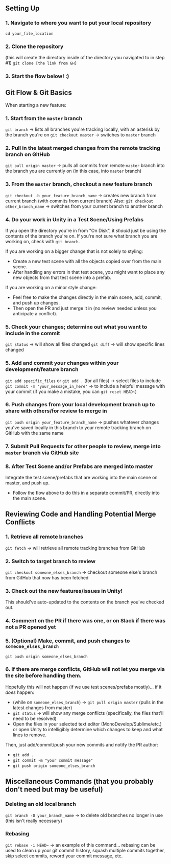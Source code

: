 ## Setting Up

### 1. Navigate to where you want to put your local repository
`cd your_file_location`

### 2. Clone the repository
(this will create the directory inside of the directory you navigated to in step #1)
`git clone [the link from GH]`

### 3.  Start the flow below!  :)


## Git Flow & Git Basics

When starting a new feature:
### 1.  Start from the `master` branch
`git branch` -> lists all branches you're tracking locally, with an asterisk by the branch you're on
`git checkout master` -> switches to `master` branch

### 2.  Pull in the latest merged changes from the remote tracking branch on GitHub
`git pull origin master` -> pulls all commits from remote `master` branch into the branch you are currently on
(in this case, into `master` branch)

### 3.  From the `master` branch, checkout a new feature branch
`git checkout -b your_feature_branch_name` -> creates new branch from current branch (with commits from current branch)
Also:
`git checkout other_branch_name` -> switches from your current branch to another branch

### 4.  Do your work in Unity in a Test Scene/Using Prefabs
If you open the directory you're in from "On Disk", it _should_ just be using the contents of the branch you're on.
If you're not sure what branch you are working on, check with `git branch`.

If you are working on a bigger change that is not solely to styling:
*  Create a new test scene with all the objects copied over from the main scene.
*  After handling any errors in that test scene, you might want to place any new objects from that test scene into a prefab.

If you are working on a minor style change:
*  Feel free to make the changes directly in the main scene, add, commit, and push up changes.
*  Then open the PR and just merge it in (no review needed unless you anticipate a conflict).

### 5.  Check your changes; determine out what you want to include in the commit
`git status` -> will show all files changed
`git diff` -> will show specific lines changed

### 5.  Add and commit your changes within your development/feature branch
`git add specific_files` or `git add .` (for all files) -> select files to include
`git commit -m 'your_message_in_here'` -> to include a helpful message with your commit
(if you make a mistake, you can `git reset HEAD~`)

### 6.  Push changes from your local development branch up to share with others/for review to merge in
`git push origin your_feature_branch_name` -> pushes whatever changes you've saved locally in this branch to your remote tracking branch on GitHub with the same name

### 7.  Submit Pull Requests for other people to review, merge into `master` branch via GitHub site

### 8.  After Test Scene and/or Prefabs are merged into master
Integrate the test scene/prefabs that are working into the main scene on master, and push up.
* Follow the flow above to do this in a separate commit/PR, directly into the main scene.


## Reviewing Code and Handling Potential Merge Conflicts

### 1.  Retrieve all remote branches
`git fetch` -> will retrieve all remote tracking branches from GitHub

### 2.  Switch to target branch to review
`git checkout someone_elses_branch` -> checkout someone else's branch from GitHub that now has been fetched

### 3.  Check out the new features/issues in Unity!
This should've auto-updated to the contents on the branch you've checked out.

### 4.  Comment on the PR if there was one, or on Slack if there was not a PR opened yet

### 5.  (Optional) Make, commit, and push changes to `someone_elses_branch`
`git push origin someone_elses_branch`

### 6.  If there are merge conflicts, GitHub will not let you merge via the site before handling them.
Hopefully this will not happen (if we use test scenes/prefabs mostly)... if it _does_ happen:
* (while on `someone_elses_branch`) -> `git pull origin master` (pulls in the latest changes from master)
* `git status` -> will show any merge conflicts (specifically, the files that'll need to be resolved)
* Open the files in your selected text editor (MonoDevelop/Sublime/etc.) or open Unity to intelligibly
determine which changes to keep and what lines to remove.

Then, just add/commit/push your new commits and notify the PR author:
* `git add .`
* `git commit -m "your commit message"`
* `git push origin someone_elses_branch`


## Miscellaneous Commands (that you probably don't need but may be useful)

### Deleting an old local branch
`git branch -D your_branch_name` -> to delete old branches no longer in use (this isn't really necessary)

### Rebasing
`git rebase -i HEAD~` -> an example of this command... rebasing can be used to clean up your git commit history, squash multiple commits together, skip select commits, reword your commit message, etc.
